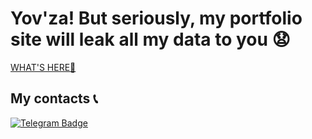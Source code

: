 # Yov'za! But seriously, my portfolio site will leak all my data to you 😧
[WHAT'S HERE🤔](https://nikkeyl.github.io/nikkeyl)

## My contacts 📞
<a href="https://t.me/nikkeyl">
  <img src="https://img.shields.io/badge/Telegram-blue?style=for-the-badge&logo=Telegram&logoColor=white" alt="Telegram Badge"/>
</a>
